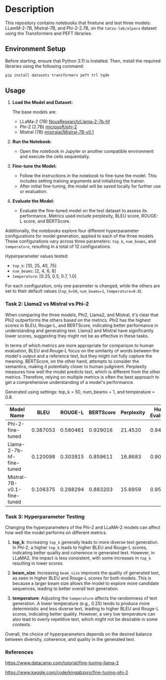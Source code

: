 # Description

This repository contains notebooks that finetune and test three models: LLamM-2-7B, Mistral-7B, and Phi-2-2.7B, on the `tatsu-lab/alpaca` dataset using the Transformers and PEFT libraries.

## Environment Setup

Before starting, ensure that Python 3.11 is installed. Then, install the required libraries using the following command:

```bash
pip install datasets transformers peft trl tqdm
```

## Usage

1. **Load the Model and Dataset:**

   The base models are:
   - LLaMa-2 (7B) [NousResearch/Llama-2-7b-hf](https://huggingface.co/NousResearch/Llama-2-7b-hf)
   - Phi-2 (2.7B) [microsoft/phi-2](https://huggingface.co/microsoft/phi-2)
   - Mistral (7B) [mistralai/Mistral-7B-v0.1](https://huggingface.co/mistralai/Mistral-7B-v0.1)

3. **Run the Notebook:**
   - Open the notebook in Jupyter or another compatible environment and execute the cells sequentially.

4. **Fine-tune the Model:**
   - Follow the instructions in the notebook to fine-tune the model. This includes setting training arguments and initializing the trainer.
   - After initial fine-tuning, the model will be saved locally for further use or evaluation.

5. **Evaluate the Model:**
   - Evaluate the fine-tuned model on the test dataset to assess its performance. Metrics used include perplexity, BLEU score, ROUGE-L score, and BERTScore.

Additionally, the notebooks explore four different hyperparameter configurations for model generation, applied to each of the three models. These configurations vary across three parameters: `top_k`, `num_beams`, and `temperature`, resulting in a total of 12 configurations.

Hyperparameter values tested:

- `top_k`: [10, 25, 40, 75]
- `num_beams`: [2, 4, 6, 8]
- `temperature`: [0.25, 0.5, 0.7, 1.0]

For each configuration, only one parameter is changed, while the others are set to their default values (`top_k=50`, `num_beams=1`, `temperature=0.8`).

### Task 2: Llama2 vs Mistral vs Phi-2

When comparing the three models, Phi2, Llama2, and Mistral, it's clear that Phi2 outperforms the others based on the metrics. Phi2 has the highest scores in BLEU, Rouge-L, and BERTScore, indicating better performance in understanding and generating text. Llama2 and Mistral have significantly lower scores, suggesting they might not be as effective in these tasks.

In terms of which metrics are more appropriate for comparison to human evaluation, BLEU and Rouge-L focus on the similarity of words between the model's output and a reference text, but they might not fully capture the meaning. BERTScore, on the other hand, attempts to consider the semantics, making it potentially closer to human judgment. Perplexity measures how well the model predicts text, which is different from the other metrics. Therefore, relying on multiple metrics is often the best approach to get a comprehensive understanding of a model's performance.

Generated using settings: top_k = 50, num_beams = 1, and temperature = 0.8.

| Model Name                            | BLEU     | ROUGE-L   | BERTScore | Perplexity | Human Evaluation |
|---------------------------------------|----------|-----------|-----------|------------|------------------|
| Phi-2-fine-tuned                      | 0.387053 | 0.580461  | 0.929016  | 21.4520    | 0.94             |
| Llama-2-7b-hf-fine-tuned              | 0.120098 | 0.303915  | 0.859611  | 16.8683    | 0.90             |
| Mistral-7B-v0.1-fine-tuned            | 0.106375 | 0.288294  | 0.883203  | 15.6959    | 0.95             |

### Task 3: Hyperparameter Testing

Changing the hyperparameters of the Phi-2 and LLaMA-2 models can affect how well the model performs on different metrics.

1. **top_k**: Increasing `top_k` generally leads to more diverse text generation. In Phi-2, a higher `top_k` leads to higher BLEU and Rouge-L scores, indicating better quality and coherence in generated text. However, in LLaMA2, the impact is less consistent, with some increases in `top_k` resulting in lower scores.

2. **beam_size**: Increasing `beam_size` improves the quality of generated text, as seen in higher BLEU and Rouge-L scores for both models. This is because a larger beam size allows the model to explore more candidate sequences, leading to better overall text generation.

3. **temperature**: Adjusting the `temperature` affects the randomness of text generation. A lower temperature (e.g., 0.25) tends to produce more deterministic and less diverse text, leading to higher BLEU and Rouge-L scores, indicating better quality. However, a very low temperature can also lead to overly repetitive text, which might not be desirable in some contexts.

Overall, the choice of hyperparameters depends on the desired balance between diversity, coherence, and quality in the generated text.

### References

https://www.datacamp.com/tutorial/fine-tuning-llama-2

https://www.kaggle.com/code/kingabzpro/fine-tuning-phi-2
